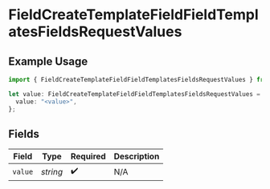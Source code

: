 # FieldCreateTemplateFieldFieldTemplatesFieldsRequestValues

## Example Usage

```typescript
import { FieldCreateTemplateFieldFieldTemplatesFieldsRequestValues } from "@documenso/sdk-typescript/models/operations";

let value: FieldCreateTemplateFieldFieldTemplatesFieldsRequestValues = {
  value: "<value>",
};
```

## Fields

| Field              | Type               | Required           | Description        |
| ------------------ | ------------------ | ------------------ | ------------------ |
| `value`            | *string*           | :heavy_check_mark: | N/A                |
